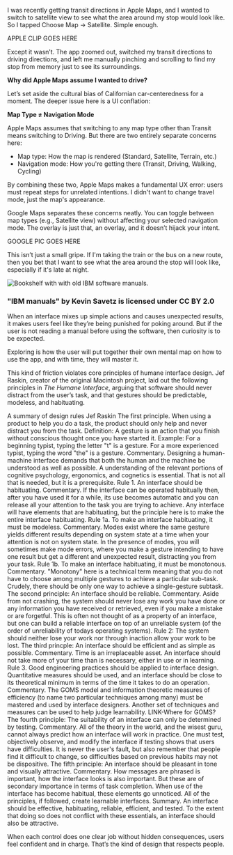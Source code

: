 I was recently getting transit directions in Apple Maps, and I wanted to switch to satellite view to see what the area around my stop would look like. So I tapped Choose Map → Satellite. Simple enough.


APPLE CLIP GOES HERE

Except it wasn’t. The app zoomed out, switched my transit directions to driving directions, and left me manually pinching and scrolling to find my stop from memory just to see its surroundings.

**Why did Apple Maps assume I wanted to drive?**

Let’s set aside the cultural bias of Californian car-centeredness for a moment. The deeper issue here is a UI conflation:

**Map Type ≠ Navigation Mode**

Apple Maps assumes that switching to any map type other than Transit means switching to Driving. But there are two entirely separate concerns here:

- Map type: How the map is rendered (Standard, Satellite, Terrain, etc.)
- Navigation mode: How you're getting there (Transit, Driving, Walking, Cycling)

By combining these two, Apple Maps makes a fundamental UX error: users must repeat steps for unrelated intentions. I didn't want to change travel mode, just the map's appearance.

Google Maps separates these concerns neatly. You can toggle between map types (e.g., Satellite view) without affecting your selected navigation mode. The overlay is just that, an overlay, and it doesn’t hijack your intent. 

GOOGLE PIC GOES HERE

This isn’t just a small gripe. If I'm taking the train or the bus on a new route, then you bet that I want to see what the area around the stop will look like, especially if it's late at night. 

![Bookshelf with with old IBM software manuals.](/blog/images/IBM_manuals_(17161235170).jpg)

### "IBM manuals" by Kevin Savetz is licensed under CC BY 2.0

When an interface mixes up simple actions and causes unexpected results, it makes users feel like they’re being punished for poking around. But if the user is not reading a manual before using the software, then curiosity is to be expected. 

Exploring is how the user will put together their own mental map on how to use the app, and with time, they will master it. 

This kind of friction violates core principles of humane interface design. Jef Raskin, creator of the original Macintosh project, laid out the following principles in *The Humane Interface*, arguing that software should never distract from the user’s task, and that gestures should be predictable, modeless, and habituating.

A summary of design rules Jef Raskin The first principle. When using a product to help you do a task, the product should only help and never distract you from the task. Definition: A gesture is an action that you finish without conscious thought once you have started it. Example: For a beginning typist, typing the letter "t" is a gesture. For a more experienced typist, typing the word "the" is a gesture. Commentary. Designing a human-machine interface demands that both the human and the machine be understood as well as possible. A understanding of the relevant portions of cognitive psychology, ergonomics, and cognetics is essential. That is not all that is needed, but it is a prerequisite. Rule 1. An interface should be habituating. Commentary. If the interface can be operated habitually then, after you have used it for a while, its use becomes automatic and you can release all your attention to the task you are trying to achieve. Any interface will have elements that are habituating, but the principle here is to make the entire interface habituating. Rule 1a. To make an interface habituating, it must be modeless. Commentary. Modes exist where the same gesture yields different results depending on system state at a time when your attention is not on system state. In the presence of modes, you will sometimes make mode errors, where you make a gesture intending to have one result but get a different and unexpected result, distracting you from your task. Rule 1b. To make an interface habituating, it must be monotonous. Commentary. "Monotony" here is a technical term meaning that you do not have to choose among multiple gestures to achieve a particular sub-task. Crudely, there should be only one way to achieve a single-gesture subtask. The second principle: An interface should be reliable. Commentary. Aside from not crashing, the system should never lose any work you have done or any information you have received or retrieved, even if you make a mistake or are forgetful. This is often not thought of as a property of an interface, but one can build a reliable interface on top of an unreliable system (of the order of unreliability of todays operating systems). Rule 2: The system should neither lose your work nor through inaction allow your work to be lost. The third princple: An interface should be efficient and as simple as possible. Commentary. Time is an irreplaceable asset. An interface should not take more of your time than is necessary, either in use or in learning. Rule 3. Good engineering practices should be applied to interface design. Quantitative measures should be used, and an interface should be close to its theoretical minimum in terms of the time it takes to do an operation. Commentary. The GOMS model and information theoretic measures of efficiency (to name two particular techniques among many) must be mastered and used by interface designers. Another set of techniques and measures can be used to help judge learnability. LINK-Where for GOMS? The fourth principle: The suitability of an interface can only be determined by testing. Commentary. All of the theory in the world, and the wisest guru, cannot always predict how an interface will work in practice. One must test, objectively observe, and modify the interface if testing shows that users have difficulties. It is never the user's fault, but also remember that people find it difficult to change, so difficulties based on previous habits may not be dispositive. The fifth principle: An interface should be pleasant in tone and visually attractive. Commentary. How messages are phrased is important, how the interface looks is also important. But these are of secondary importance in terms of task completion. When use of the interface has become habitual, these elements go unnoticed. All of the principles, if followed, create learnable interfaces. Summary. An interface should be effective, habituating, reliable, efficient, and tested. To the extent that doing so does not conflict with these essentials, an interface should also be attractive.

When each control does one clear job without hidden consequences, users feel confident and in charge. That’s the kind of design that respects people.